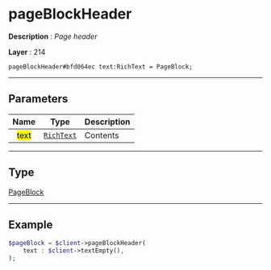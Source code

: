 # pageBlockHeader

**Description** : *Page header*

**Layer** : 214

```tl
pageBlockHeader#bfd064ec text:RichText = PageBlock;
```

---

## Parameters

| Name | Type | Description |
| :---: | :---: | :--- |
| <mark>text</mark> | [`RichText`](type/RichText) | Contents |

---

## Type

[PageBlock](type/PageBlock)

---

## Example

```php
$pageBlock = $client->pageBlockHeader(
	text : $client->textEmpty(),
);
```